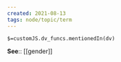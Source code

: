 ```yaml
---
created: 2021-08-13
tags: node/topic/term
---
```

`$=customJS.dv_funcs.mentionedIn(dv)`





**See**:: [[gender]]